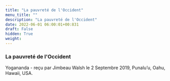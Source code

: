 ```yaml
---
title: "La pauvreté de l'Occident"
menu_title: ""
description: "La pauvreté de l'Occident"
date: 2022-06-01 06:00:01+00:831
draft: False
hidden: True
weight:
---
```

### La pauvreté de l'Occident

Yogananda - reçu par Jimbeau Walsh le 2 Septembre 2019, Punalu’u, Oahu, Hawaii, USA.




